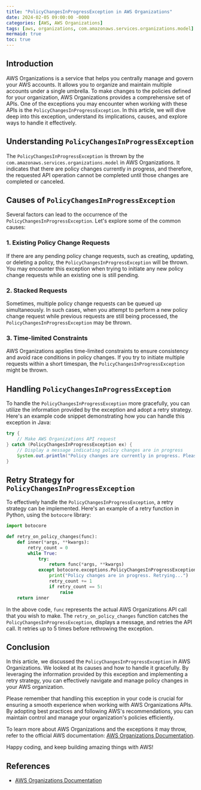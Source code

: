 ```yaml
---
title: "PolicyChangesInProgressException in AWS Organizations"
date: 2024-02-05 09:00:00 -0000
categories: [AWS, AWS Organizations]
tags: [aws, organizations, com.amazonaws.services.organizations.model]
mermaid: true
toc: true
---
```



## Introduction
AWS Organizations is a service that helps you centrally manage and govern your AWS accounts. It allows you to organize and maintain multiple accounts under a single umbrella. To make changes to the policies defined for your organization, AWS Organizations provides a comprehensive set of APIs. One of the exceptions you may encounter when working with these APIs is the `PolicyChangesInProgressException`. In this article, we will dive deep into this exception, understand its implications, causes, and explore ways to handle it effectively.

## Understanding `PolicyChangesInProgressException`
The `PolicyChangesInProgressException` is thrown by the `com.amazonaws.services.organizations.model` in AWS Organizations. It indicates that there are policy changes currently in progress, and therefore, the requested API operation cannot be completed until those changes are completed or canceled.

## Causes of `PolicyChangesInProgressException`
Several factors can lead to the occurrence of the `PolicyChangesInProgressException`. Let's explore some of the common causes:

### 1. Existing Policy Change Requests
If there are any pending policy change requests, such as creating, updating, or deleting a policy, the `PolicyChangesInProgressException` will be thrown. You may encounter this exception when trying to initiate any new policy change requests while an existing one is still pending.

### 2. Stacked Requests
Sometimes, multiple policy change requests can be queued up simultaneously. In such cases, when you attempt to perform a new policy change request while previous requests are still being processed, the `PolicyChangesInProgressException` may be thrown.

### 3. Time-limited Constraints
AWS Organizations applies time-limited constraints to ensure consistency and avoid race conditions in policy changes. If you try to initiate multiple requests within a short timespan, the `PolicyChangesInProgressException` might be thrown.

## Handling `PolicyChangesInProgressException`
To handle the `PolicyChangesInProgressException` more gracefully, you can utilize the information provided by the exception and adopt a retry strategy. Here's an example code snippet demonstrating how you can handle this exception in Java:

```java
try {
    // Make AWS Organizations API request
} catch (PolicyChangesInProgressException ex) {
    // Display a message indicating policy changes are in progress
    System.out.println("Policy changes are currently in progress. Please wait and try again.");
}
```

## Retry Strategy for `PolicyChangesInProgressException`
To effectively handle the `PolicyChangesInProgressException`, a retry strategy can be implemented. Here's an example of a retry function in Python, using the `botocore` library:

```python
import botocore

def retry_on_policy_changes(func):
    def inner(*args, **kwargs):
        retry_count = 0
        while True:
            try:
                return func(*args, **kwargs)
            except botocore.exceptions.PolicyChangesInProgressException:
                print("Policy changes are in progress. Retrying...")
                retry_count += 1
                if retry_count == 5:
                    raise
    return inner
```

In the above code, `func` represents the actual AWS Organizations API call that you wish to make. The `retry_on_policy_changes` function catches the `PolicyChangesInProgressException`, displays a message, and retries the API call. It retries up to 5 times before rethrowing the exception.

## Conclusion
In this article, we discussed the `PolicyChangesInProgressException` in AWS Organizations. We looked at its causes and how to handle it gracefully. By leveraging the information provided by this exception and implementing a retry strategy, you can effectively navigate and manage policy changes in your AWS organization.

Please remember that handling this exception in your code is crucial for ensuring a smooth experience when working with AWS Organizations APIs. By adopting best practices and following AWS's recommendations, you can maintain control and manage your organization's policies efficiently.

To learn more about AWS Organizations and the exceptions it may throw, refer to the official AWS documentation: [AWS Organizations Documentation][1].

Happy coding, and keep building amazing things with AWS!

## References
- [AWS Organizations Documentation][1]

[1]: https://docs.aws.amazon.com/organizations/index.html
